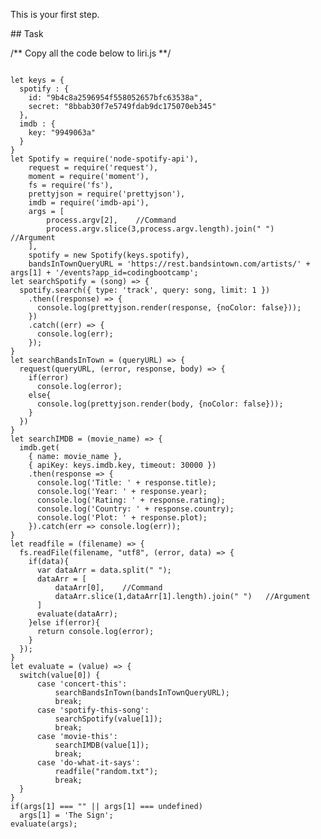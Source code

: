 This is your first step.

## Task

/** Copy all the code below to liri.js **/

<code>
let keys = {
  spotify : {
    id: "9b4c8a2596954f558052657bfc63538a",
    secret: "8bbab30f7e5749fdab9dc175070eb345"
  },
  imdb : {
    key: "9949063a"
  }
}
let Spotify = require('node-spotify-api'),
    request = require('request'),
    moment = require('moment'),
    fs = require('fs'),
    prettyjson = require('prettyjson'),
    imdb = require('imdb-api'),
    args = [
        process.argv[2],    //Command
        process.argv.slice(3,process.argv.length).join(" ")   //Argument
    ],
    spotify = new Spotify(keys.spotify),
    bandsInTownQueryURL = 'https://rest.bandsintown.com/artists/' + args[1] + '/events?app_id=codingbootcamp';
let searchSpotify = (song) => {
  spotify.search({ type: 'track', query: song, limit: 1 })
    .then((response) => {
      console.log(prettyjson.render(response, {noColor: false}));
    })
    .catch((err) => {
      console.log(err);
    });
}
let searchBandsInTown = (queryURL) => {
  request(queryURL, (error, response, body) => {
    if(error)
      console.log(error);
    else{
      console.log(prettyjson.render(body, {noColor: false}));
    }
  })
}
let searchIMDB = (movie_name) => {
  imdb.get(
    { name: movie_name },
    { apiKey: keys.imdb.key, timeout: 30000 })
    .then(response => {
      console.log('Title: ' + response.title);
      console.log('Year: ' + response.year);
      console.log('Rating: ' + response.rating);
      console.log('Country: ' + response.country);
      console.log('Plot: ' + response.plot);
    }).catch(err => console.log(err));
}
let readfile = (filename) => {
  fs.readFile(filename, "utf8", (error, data) => {
    if(data){
      var dataArr = data.split(" ");
      dataArr = [
          dataArr[0],    //Command
          dataArr.slice(1,dataArr[1].length).join(" ")   //Argument
      ]
      evaluate(dataArr);
    }else if(error){
      return console.log(error);
    }
  });
}
let evaluate = (value) => {
  switch(value[0]) {
      case 'concert-this':
          searchBandsInTown(bandsInTownQueryURL);
          break;
      case 'spotify-this-song':
          searchSpotify(value[1]);
          break;
      case 'movie-this':
          searchIMDB(value[1]);
          break;
      case 'do-what-it-says':
          readfile("random.txt");
          break;
  }
}
if(args[1] === "" || args[1] === undefined)
  args[1] = 'The Sign';
evaluate(args);
</code>